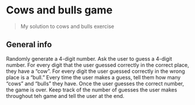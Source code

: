 # Cows and bulls game
> My solution to cows and bulls exercise

## General info
Randomly generate a 4-digit number. Ask the user to guess a 4-digit number. For every digit that the user guessed
correctly in the correct place, they have a “cow”. For every digit the user guessed correctly in the wrong place is
a “bull.” Every time the user makes a guess, tell them how many “cows” and “bulls” they have. Once the user guesses the
correct number, the game is over. Keep track of the number of guesses the user makes throughout teh game and tell the
user at the end.